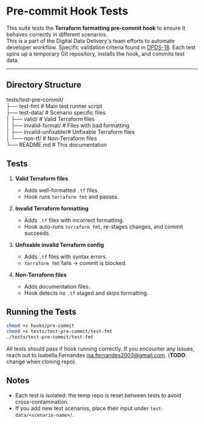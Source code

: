# Pre-commit Hook Tests

This suite tests the **Terraform formatting pre-commit hook** to ensure it behaves correctly in different scenarios.  
This is a part of the Digital Data Delivery's team efforts to automate developer workflow. Specific validation criteria found in [DPDS-18](https://dat.jeppesen.com/jira/browse/DPDS-18).
Each test spins up a temporary Git repository, installs the hook, and commits test data.

---

## Directory Structure

tests/test-pre-commit/   
├── test-fmt              # Main test runner script     
├── test-data/            # Scenario specific files     
│   ├── valid/            # Valid Terraform files    
│   ├── invalid-format/   # Files with bad formatting   
│   ├── invalid-unfixable/# Unfixable Terraform files   
│   └── non-tf/           # Non-Terraform files     
└── README.md             # This documentation  


## Tests

1. **Valid Terraform files**  
   - Adds well-formatted `.tf` files.  
   - Hook runs `terraform fmt` and passes.  

2. **Invalid Terraform formatting**  
   - Adds `.tf` files with incorrect formatting.  
   - Hook auto-runs `terraform fmt`, re-stages changes, and commit succeeds.  

3. **Unfixable invalid Terraform config**  
   - Adds `.tf` files with syntax errors.  
   - `terraform fmt` fails → commit is blocked.  

4. **Non-Terraform files**  
   - Adds documentation files.  
   - Hook detects no `.tf` staged and skips formatting.  


## Running the Tests

```bash
chmod +x hooks/pre-commit
chmod +x tests/test-pre-commit/test-fmt
./tests/test-pre-commit/test-fmt
```

All tests should pass if hook running correctly. If you encounter any issues, reach out to Isabella Fernandes <isa.fernandes2003@gmail.com>. (**TODO**: change when cloning repo).

## Notes

- Each test is isolated: the temp repo is reset between tests to avoid cross-contamination.
- If you add new test scenarios, place their input under `test-data/<scenario-name>/`.